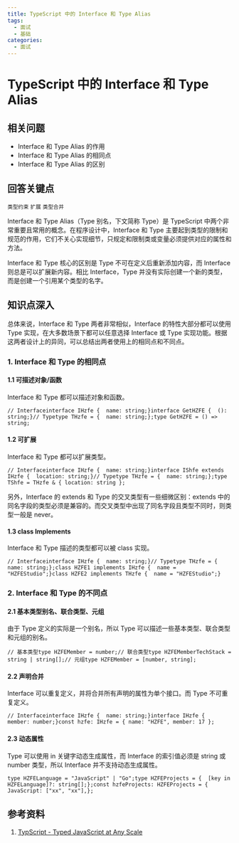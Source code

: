 ```yaml
---
title: TypeScript 中的 Interface 和 Type Alias
tags:
  - 面试
  - 基础
categories:
  - 面试
---
```


# TypeScript 中的 Interface 和 Type Alias

## 相关问题

- Interface 和 Type Alias 的作用
- Interface 和 Type Alias 的相同点
- Interface 和 Type Alias 的区别

## 回答关键点

`类型约束` `扩展` `类型合并`

Interface 和 Type Alias（Type 别名，下文简称 Type）是 TypeScript 中两个非常重要且常用的概念。在程序设计中，Interface 和 Type 主要起到类型的限制和规范的作用，它们不关心实现细节，只规定和限制类或变量必须提供对应的属性和方法。

Interface 和 Type 核心的区别是 Type 不可在定义后重新添加内容，而 Interface 则总是可以扩展新内容。相比 Interface，Type 并没有实际创建一个新的类型，而是创建一个引用某个类型的名字。

## 知识点深入

总体来说，Interface 和 Type 两者非常相似，Interface 的特性大部分都可以使用 Type 实现，在大多数场景下都可以任意选择 Interface 或 Type 实现功能。根据这两者设计上的异同，可以总结出两者使用上的相同点和不同点。

### 1. Interface 和 Type 的相同点

#### 1.1 可描述对象/函数

Interface 和 Type 都可以描述对象和函数。

```
// Interfaceinterface IHzfe {  name: string;}interface GetHZFE {  (): string;}// Typetype THzfe = {  name: string;};type GetHZFE = () => string;
```

#### 1.2 可扩展

Interface 和 Type 都可以扩展类型。

```
// Interfaceinterface IHzfe {  name: string;}interface IShfe extends IHzfe {  location: string;}// Typetype THzfe = {  name: string;};type TShfe = THzfe & { location: string };
```

另外，Interface 的 extends 和 Type 的交叉类型有一些细微区别：extends 中的同名字段的类型必须是兼容的。而交叉类型中出现了同名字段且类型不同时，则类型一般是 never。

#### 1.3 class Implements

Interface 和 Type 描述的类型都可以被 class 实现。

```
// Interfaceinterface IHzfe {  name: string;}// Typetype THzfe = {  name: string;};class HZFE1 implements IHzfe {  name = "HZFEStudio";}class HZFE2 implements THzfe {  name = "HZFEStudio";}
```

### 2. Interface 和 Type 的不同点

#### 2.1 基本类型别名、联合类型、元组

由于 Type 定义的实际是一个别名，所以 Type 可以描述一些基本类型、联合类型和元组的别名。

```
// 基本类型type HZFEMember = number;// 联合类型type HZFEMemberTechStack = string | string[];// 元组type HZFEMember = [number, string];
```

#### 2.2 声明合并

Interface 可以重复定义，并将合并所有声明的属性为单个接口。而 Type 不可重复定义。

```
// Interfaceinterface IHzfe {  name: string;}interface IHzfe {  member: number;}const hzfe: IHzfe = { name: "HZFE", member: 17 };
```

#### 2.3 动态属性

Type 可以使用 in 关键字动态生成属性，而 Interface 的索引值必须是 string 或 number 类型，所以 Interface 并不支持动态生成属性。

```
type HZFELanguage = "JavaScript" | "Go";type HZFEProjects = {  [key in HZFELanguage]?: string[];};const hzfeProjects: HZFEProjects = {  JavaScript: ["xx", "xx"],};
```

## 参考资料

1. [TypScript - Typed JavaScript at Any Scale](https://www.typescriptlang.org/)
